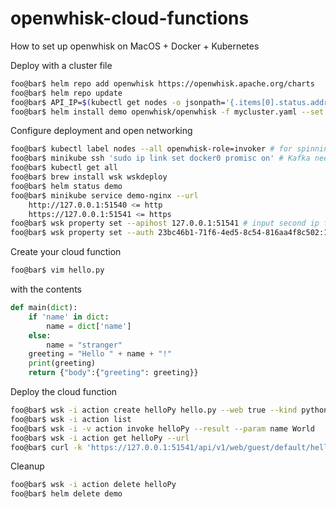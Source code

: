 # openwhisk-cloud-functions

How to set up openwhisk on MacOS + Docker + Kubernetes

Deploy with a cluster file

```bash
foo@bar$ helm repo add openwhisk https://openwhisk.apache.org/charts
foo@bar$ helm repo update
foo@bar$ API_IP=$(kubectl get nodes -o jsonpath='{.items[0].status.addresses[?(@.type=="InternalIP")].address}')
foo@bar$ helm install demo openwhisk/openwhisk -f mycluster.yaml --set whisk.ingress.apiHostName=${API_IP}
```

Configure deployment and open networking

```bash
foo@bar$ kubectl label nodes --all openwhisk-role=invoker # for spinning up new resources
foo@bar$ minikube ssh 'sudo ip link set docker0 promisc on' # Kafka needs hairpin mode
foo@bar$ kubectl get all
foo@bar$ brew install wsk wskdeploy
foo@bar$ helm status demo
foo@bar$ minikube service demo-nginx --url
    http://127.0.0.1:51540 <= http
    https://127.0.0.1:51541 <= https
foo@bar$ wsk property set --apihost 127.0.0.1:51541 # input second ip for https
foo@bar$ wsk property set --auth 23bc46b1-71f6-4ed5-8c54-816aa4f8c502:123zO3xZCLrMN6v2BKK1dXYFpXlPkccOFqm12CdAsMgRU4VrNZ9lyGVCGuMDGIwP # default credential for guest account
```

Create your cloud function

```bash
foo@bar$ vim hello.py
```

with the contents

```python
def main(dict):
    if 'name' in dict:
        name = dict['name']
    else:
        name = "stranger"
    greeting = "Hello " + name + "!"
    print(greeting)
    return {"body":{"greeting": greeting}}
```

Deploy the cloud function

```bash
foo@bar$ wsk -i action create helloPy hello.py --web true --kind python:3
foo@bar$ wsk -i action list
foo@bar$ wsk -i -v action invoke helloPy --result --param name World
foo@bar$ wsk -i action get helloPy --url
foo@bar$ curl -k 'https://127.0.0.1:51541/api/v1/web/guest/default/helloPy' -H "Content-Type: application/json" -d '{"name":"World"}'
```

Cleanup

```bash
foo@bar$ wsk -i action delete helloPy
foo@bar$ helm delete demo
```
